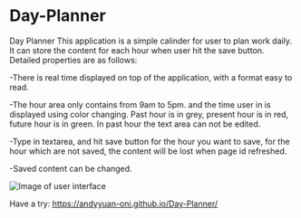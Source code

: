 # Day-Planner
Day Planner
This application is a simple calinder for user to plan work daily. It can store the content for each hour when user hit the save button. Detailed properties are as follows:

-There is real time displayed on top of the application, with a format easy to read.

-The hour area only contains from 9am to 5pm. and the time user in is displayed using color changing. Past hour is in grey, present hour is in red, future hour is in green. In past hour the text area can not be edited.

-Type in textarea, and hit save button for the hour you want to save, for the hour which are not saved, the content will be lost when page id refreshed.

-Saved content can be changed.


![Image of user interface]( https://andyyuan-oni.github.io/Password-Generator/assets/Dayplanner.png)

 Have a try: https://andyyuan-oni.github.io/Day-Planner/
